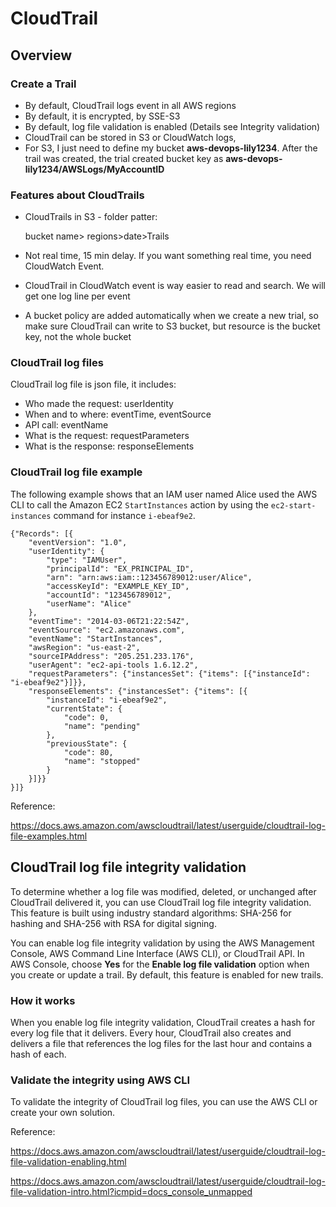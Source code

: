 # CloudTrail

## Overview

### Create a Trail

* By default, CloudTrail logs event in all AWS regions
* By default, it is encrypted, by SSE-S3
* By default, log file validation is enabled (Details see Integrity validation)
* CloudTrail can be stored in S3 or CloudWatch logs, 
* For S3, I just need to define my bucket **aws-devops-lily1234**. After the trail was created, the trial created bucket key as **aws-devops-lily1234/AWSLogs/MyAccountID**

### Features about CloudTrails

* CloudTrails in S3 - folder patter:

  bucket name> regions>date>Trails

* Not real time, 15 min delay. If you want something real time, you need CloudWatch Event.

* CloudTrail in CloudWatch event is way easier to read and search. We will get one log line per event

* A bucket policy are added automatically when we create a new trial, so make sure CloudTrail can write to S3 bucket, but resource is the bucket key, not the whole bucket

### CloudTrail log files

CloudTrail log file is json file, it includes:

* Who made the request: userIdentity
* When and to where: eventTime, eventSource
* API call: eventName
* What is the request: requestParameters
* What is the response: responseElements

### CloudTrail log file example

The following example shows that an IAM user named Alice used the AWS CLI to call the Amazon EC2 `StartInstances` action by using the `ec2-start-instances` command for instance `i-ebeaf9e2`.

```
{"Records": [{
    "eventVersion": "1.0",
    "userIdentity": {
        "type": "IAMUser",
        "principalId": "EX_PRINCIPAL_ID",
        "arn": "arn:aws:iam::123456789012:user/Alice",
        "accessKeyId": "EXAMPLE_KEY_ID",
        "accountId": "123456789012",
        "userName": "Alice"
    },
    "eventTime": "2014-03-06T21:22:54Z",
    "eventSource": "ec2.amazonaws.com",
    "eventName": "StartInstances",
    "awsRegion": "us-east-2",
    "sourceIPAddress": "205.251.233.176",
    "userAgent": "ec2-api-tools 1.6.12.2",
    "requestParameters": {"instancesSet": {"items": [{"instanceId": "i-ebeaf9e2"}]}},
    "responseElements": {"instancesSet": {"items": [{
        "instanceId": "i-ebeaf9e2",
        "currentState": {
            "code": 0,
            "name": "pending"
        },
        "previousState": {
            "code": 80,
            "name": "stopped"
        }
    }]}}
}]}
```

Reference:

https://docs.aws.amazon.com/awscloudtrail/latest/userguide/cloudtrail-log-file-examples.html

## CloudTrail log file integrity validation 

To determine whether a log file was modified, deleted, or unchanged after CloudTrail delivered it, you can use CloudTrail log file integrity validation. This feature is built using industry standard algorithms: SHA-256 for hashing and SHA-256 with RSA for digital signing. 

You can enable log file integrity validation by using the AWS Management Console, AWS Command Line Interface (AWS CLI), or CloudTrail API. In AWS Console, choose **Yes** for the **Enable log file validation** option when you create or update a trail. By default, this feature is enabled for new trails. 

### How it works

When you enable log file integrity validation, CloudTrail creates a hash for every log file that it delivers. Every hour, CloudTrail also creates and delivers a file that references the log files for the last hour and contains a hash of each.

### Validate the integrity using AWS CLI

To validate the integrity of CloudTrail log files, you can use the AWS CLI or create your own solution.

Reference:

https://docs.aws.amazon.com/awscloudtrail/latest/userguide/cloudtrail-log-file-validation-enabling.html

https://docs.aws.amazon.com/awscloudtrail/latest/userguide/cloudtrail-log-file-validation-intro.html?icmpid=docs_console_unmapped
